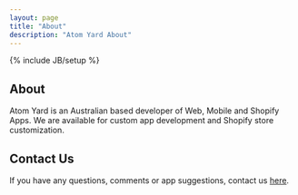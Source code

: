 ```yaml
---
layout: page
title: "About"
description: "Atom Yard About"
---
```

{% include JB/setup %}

## About

Atom Yard is an Australian based developer of Web, Mobile and Shopify Apps. We are available for custom app development and Shopify store customization. 

## Contact Us

If you have any questions, comments or app suggestions, contact us [here](mailto:support@atomyard.com).